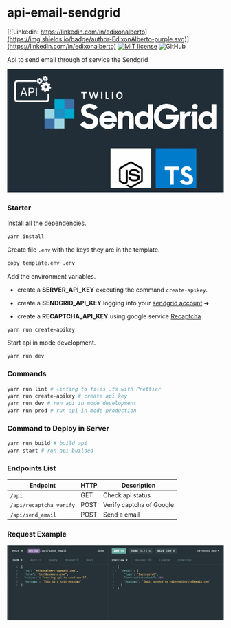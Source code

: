 # api-email-sendgrid

[![Linkedin: https://linkedin.com/in/edixonalberto](https://img.shields.io/badge/author-EdixonAlberto-purple.svg)](https://linkedin.com/in/edixonalberto)
[![MIT license](https://img.shields.io/badge/license-MIT-green.svg)](./LICENSE.md)
![GitHub](https://img.shields.io/github/followers/EdixonAlberto.svg?label=Follow&style=social)

Api to send email through of service the Sendgrid

![api-email-sendgrid](./.github/image.png)

### Starter

Install all the dependencies.

```sh
yarn install
```

Create file `.env` with the keys they are in the template.

```sh
copy template.env .env
```

Add the environment variables.

- create a **SERVER_API_KEY** executing the command `create-apikey`.

- create a **SENDGRID_API_KEY** logging into your
  [sendgrid account](https://app.sendgrid.com/) &#x279c;

- create a **RECAPTCHA_API_KEY** using google service
  [Recaptcha](https://developers.google.com/recaptcha/docs/v3)

```sh
yarn run create-apikey
```

Start api in mode development.

```sh
yarn run dev
```

### Commands

```sh
yarn run lint # linting to files .ts with Prettier
yarn run create-apikey # create api key
yarn run dev # run api in mode development
yarn run prod # run api in mode production
```

### Command to Deploy in Server

```sh
yarn run build # build api
yarn start # run api builded
```

### Endpoints List

| Endpoint                | HTTP | Description              |
| ----------------------- | ---- | ------------------------ |
| `/api`                  | GET  | Check api status         |
| `/api/recaptcha_verify` | POST | Verify captcha of Google |
| `/api/send_email`       | POST | Send a email             |

### Request Example

![request-example](./.github/example.png)
